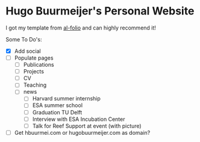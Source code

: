 # Hugo Buurmeijer's Personal Website

I got my template from [al-folio](https://github.com/alshedivat/al-folio) and can highly recommend it!

Some To Do's:
- [x] Add social
- [ ] Populate pages
  - [ ] Publications
  - [ ] Projects
  - [ ] CV
  - [ ] Teaching
  - [ ] news
    - [ ] Harvard summer internship
    - [ ] ESA summer school
    - [ ] Graduation TU Delft
    - [ ] Interview with ESA Incubation Center
    - [ ] Talk for Reef Support at event (with picture)
- [ ] Get hbuurmei.com or hugobuurmeijer.com as domain?
